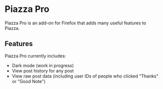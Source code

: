 # Piazza Pro
Piazza Pro is an add-on for Firefox that adds many useful features to Piazza.

## Features
Piazza Pro currently includes:
 - Dark mode (work in progress)
 - View post history for any post
 - View raw post data (including user IDs of people who clicked "Thanks" or
   "Good Note")
